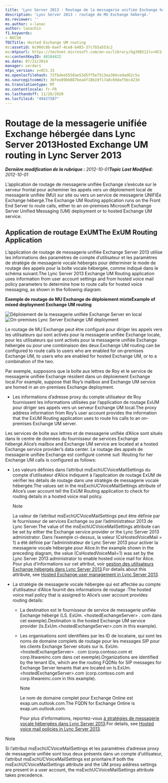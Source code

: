 ```yaml
---
title: 'Lync Server 2013 : Routage de la messagerie unifiée Exchange hébergée'
description: 'Lync Server 2013 : routage de MU Exchange hébergé.'
ms.reviewer: ''
ms.author: v-lanac
author: lanachin
f1.keywords:
- NOCSH
TOCTitle: Hosted Exchange UM routing
ms:assetid: 6c90dc8b-6aef-4ce8-b483-37c7b5a553c2
ms:mtpsurl: https://technet.microsoft.com/en-us/library/Gg398512(v=OCS.15)
ms:contentKeyID: 48184422
ms.date: 07/23/2014
manager: serdars
mtps_version: v=OCS.15
ms.openlocfilehash: 72fbdee5550ae53d5ff5e7513ea384cedad62c5a
ms.sourcegitcommit: 36fee89bb887bea4f18b19f17a8c69daf5bc423d
ms.translationtype: MT
ms.contentlocale: fr-FR
ms.lasthandoff: 11/26/2020
ms.locfileid: "49427587"
---
```

# <a name="hosted-exchange-um-routing-in-lync-server-2013"></a><span data-ttu-id="6e85b-103">Routage de la messagerie unifiée Exchange hébergée dans Lync Server 2013</span><span class="sxs-lookup"><span data-stu-id="6e85b-103">Hosted Exchange UM routing in Lync Server 2013</span></span>

<div data-xmlns="http://www.w3.org/1999/xhtml">

<div class="topic" data-xmlns="http://www.w3.org/1999/xhtml" data-msxsl="urn:schemas-microsoft-com:xslt" data-cs="https://msdn.microsoft.com/">

<div data-asp="https://msdn2.microsoft.com/asp">



</div>

<div id="mainSection">

<div id="mainBody"><span data-ttu-id="6e85b-104">

<span> </span></span><span class="sxs-lookup"><span data-stu-id="6e85b-104">

<span> </span></span></span>

<span data-ttu-id="6e85b-105">_**Dernière modification de la rubrique :** 2012-10-01_</span><span class="sxs-lookup"><span data-stu-id="6e85b-105">_**Topic Last Modified:** 2012-10-01_</span></span>

<span data-ttu-id="6e85b-106">L’application de routage de messagerie unifiée Exchange s’exécute sur le serveur frontal pour acheminer les appels vers un déploiement local de messagerie unifiée (MU) sur site ou vers un service de messagerie UNIFIÉe Exchange hébergé.</span><span class="sxs-lookup"><span data-stu-id="6e85b-106">The Exchange UM Routing application runs on the Front End Server to route calls, either to an on-premises Microsoft Exchange Server Unified Messaging (UM) deployment or to hosted Exchange UM service.</span></span>

<div>

## <a name="the-exum-routing-application"></a><span data-ttu-id="6e85b-107">Application de routage ExUM</span><span class="sxs-lookup"><span data-stu-id="6e85b-107">The ExUM Routing Application</span></span>

<span data-ttu-id="6e85b-108">L’application de routage de messagerie unifiée Exchange Server 2013 utilise les informations des paramètres de compte d’utilisateur et les paramètres de stratégie de messagerie vocale hébergés pour déterminer le mode de routage des appels pour la boîte vocale hébergée, comme indiqué dans le schéma suivant.</span><span class="sxs-lookup"><span data-stu-id="6e85b-108">The Lync Server 2013 Exchange UM Routing application uses information from user account settings and from hosted voice mail policy parameters to determine how to route calls for hosted voice messaging, as shown in the following diagram.</span></span>

<span data-ttu-id="6e85b-109">**Exemple de routage de MU Exchange de déploiement mixte**</span><span class="sxs-lookup"><span data-stu-id="6e85b-109">**Example of mixed deployment Exchange UM routing**</span></span>

<span data-ttu-id="6e85b-110">![Déploiement de la messagerie unifiée Exchange Server en local](images/Gg398512.75258286-1f23-487b-bf46-d8538e7d540e(OCS.15).jpg "Déploiement de la messagerie unifiée Exchange Server en local")</span><span class="sxs-lookup"><span data-stu-id="6e85b-110">![On-premises Lync Server Exchange UM deployment](images/Gg398512.75258286-1f23-487b-bf46-d8538e7d540e(OCS.15).jpg "On-premises Lync Server Exchange UM deployment")</span></span>

<span data-ttu-id="6e85b-111">Le routage de MU Exchange peut être configuré pour diriger les appels vers les utilisateurs qui sont activés pour la messagerie unifiée Exchange locale, pour les utilisateurs qui sont activés pour la messagerie unifiée Exchange hébergée ou pour une combinaison des deux.</span><span class="sxs-lookup"><span data-stu-id="6e85b-111">Exchange UM routing can be configured to route calls to users who are enabled for on-premises Exchange UM, to users who are enabled for hosted Exchange UM, or to a combination of the two.</span></span>

<span data-ttu-id="6e85b-112">Par exemple, supposons que la boîte aux lettres de Roy et le service de messagerie unifiée Exchange résident dans un déploiement Exchange local.</span><span class="sxs-lookup"><span data-stu-id="6e85b-112">For example, suppose that Roy’s mailbox and Exchange UM service are homed in an on-premises Exchange deployment.</span></span>

  - <span data-ttu-id="6e85b-113">Les informations d’adresse proxy du compte utilisateur de Roy fournissent les informations utilisées par l’application de routage ExUM pour diriger ses appels vers un serveur Exchange UM local.</span><span class="sxs-lookup"><span data-stu-id="6e85b-113">The proxy address information from Roy’s user account provides the information that the ExUM Routing application uses to route his calls to an on-premises Exchange UM server.</span></span>

<span data-ttu-id="6e85b-114">Les services de boîte aux lettres et de messagerie unifiée d’Alice sont situés dans le centre de données du fournisseur de services Exchange hébergé.</span><span class="sxs-lookup"><span data-stu-id="6e85b-114">Alice’s mailbox and Exchange UM service are located at a hosted Exchange service provider’s data center.</span></span> <span data-ttu-id="6e85b-115">Le routage des appels de messagerie unifiée Exchange est configuré comme suit :</span><span class="sxs-lookup"><span data-stu-id="6e85b-115">Routing for her Exchange UM calls is configured as follows:</span></span>

  - <span data-ttu-id="6e85b-116">Les valeurs définies dans l’attribut msExchUCVoiceMailSettings du compte d’utilisateur d’Alice indiquent à l’application de routage ExUM de vérifier les détails de routage dans une stratégie de messagerie vocale hébergée.</span><span class="sxs-lookup"><span data-stu-id="6e85b-116">The values set in the msExchUCVoiceMailSettings attribute of Alice’s user account tell the ExUM Routing application to check for routing details in a hosted voice mail policy.</span></span>
    
    <div>
    

    > [!NOTE]  
    > <span data-ttu-id="6e85b-117">La valeur de l’attribut msExchUCVoiceMailSettings peut être définie par le fournisseur de services Exchange ou par l’administrateur 2013 de Lync Server.</span><span class="sxs-lookup"><span data-stu-id="6e85b-117">The value of the msExchUCVoiceMailSettings attribute can be set by either the Exchange service provider or the Lync Server 2013 administrator.</span></span> <span data-ttu-id="6e85b-118">Dans l’exemple ci-dessus, la valeur (CsHostedVoiceMail = 1) a été définie par l’administrateur de Lync Server 2013 pour activer la messagerie vocale hébergée pour Alice.</span><span class="sxs-lookup"><span data-stu-id="6e85b-118">In the example shown in the preceding diagram, the value (CsHostedVoiceMail=1) was set by the Lync Server 2013 administrator to enable hosted voice mail for Alice.</span></span> <span data-ttu-id="6e85b-119">Pour plus d’informations sur cet attribut, voir <A href="lync-server-2013-hosted-exchange-user-management.md">gestion des utilisateurs Exchange hébergés dans Lync Server 2013</A>.</span><span class="sxs-lookup"><span data-stu-id="6e85b-119">For details about this attribute, see <A href="lync-server-2013-hosted-exchange-user-management.md">Hosted Exchange user management in Lync Server 2013</A>.</span></span>

    
    </div>

  - <span data-ttu-id="6e85b-120">La stratégie de messagerie vocale hébergée qui est affectée au compte d’utilisateur d’Alice fournit des informations de routage :</span><span class="sxs-lookup"><span data-stu-id="6e85b-120">The hosted voice mail policy that is assigned to Alice’s user account provides routing details:</span></span>
    
      - <span data-ttu-id="6e85b-121">La destination est le fournisseur de service de messagerie unifiée Exchange hébergé (LS. ExUm. \<hostedExchangeServer\> . com dans cet exemple).</span><span class="sxs-lookup"><span data-stu-id="6e85b-121">Destination is the hosted Exchange UM service provider (ls.ExUm.\<hostedExchangeServer\>.com in this example).</span></span>
    
      - <span data-ttu-id="6e85b-122">Les organisations sont identifiées par les ID de locataire, qui sont les noms de domaine complets de routage pour les messages SIP pour les clients Exchange Server situés sur ls. ExUm. \<hostedExchangeServer\> . com (corp.contoso.com et corp.litwareinc.com dans cet exemple).</span><span class="sxs-lookup"><span data-stu-id="6e85b-122">Organizations are identified by the tenant IDs, which are the routing FQDNs for SIP messages for Exchange Server tenants that are located on ls.ExUm.\<hostedExchangeServer\>.com (corp.contoso.com and corp.litwareinc.com in this example).</span></span>
        
        <div>
        

        > [!NOTE]  
        > <span data-ttu-id="6e85b-123">Le nom de domaine complet pour Exchange Online est exap.um.outlook.com.</span><span class="sxs-lookup"><span data-stu-id="6e85b-123">The FQDN for Exchange Online is exap.um.outlook.com.</span></span>

        
        </div>
        
        <span data-ttu-id="6e85b-124">Pour plus d’informations, reportez-vous [à stratégies de messagerie vocale hébergées dans Lync Server 2013](lync-server-2013-hosted-voice-mail-policies.md).</span><span class="sxs-lookup"><span data-stu-id="6e85b-124">For details, see [Hosted voice mail policies in Lync Server 2013](lync-server-2013-hosted-voice-mail-policies.md).</span></span>

<div>


> [!NOTE]  
> <span data-ttu-id="6e85b-125">Si l’attribut msExchUCVoiceMailSettings et les paramètres d’adresse proxy de messagerie unifiée sont tous deux présents dans un compte d’utilisateur, l’attribut msExchUCVoiceMailSettings est prioritaire.</span><span class="sxs-lookup"><span data-stu-id="6e85b-125">If both the msExchUCVoiceMailSettings attribute and the UM proxy address settings are present in a user account, the msExchUCVoiceMailSettings attribute takes precedence.</span></span>



<span data-ttu-id="6e85b-126"></div>

</div>

</div>

<span> </span>

</div>

</div>

</span><span class="sxs-lookup"><span data-stu-id="6e85b-126"></div>

</div>

</div>

<span> </span>

</div>

</div>

</span></span></div>

